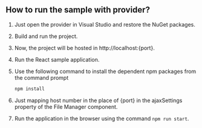 ## How to run the sample with provider?

1. Just open the provider in Visual Studio and restore the NuGet packages.

2. Build and run the project. 

3. Now, the project will be hosted in http://localhost:{port}.

4. Run the React sample application.

5. Use the following command to install the dependent npm packages from the command prompt

    ```ts
    npm install
    ```

6. Just mapping host number in the place of {port} in the ajaxSettings property of the File Manager component.

7. Run the application in the browser using the command `npm run start`.